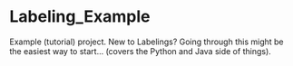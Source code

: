 # Labeling_Example
Example (tutorial) project. New to Labelings? Going through this might be the easiest way to start... (covers the Python and Java side of things).
